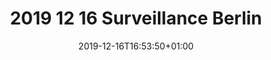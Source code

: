 ---
title: "2019 12 16 Surveillance Berlin"
slug: 2019-12-16-surveillance-berlin
date: 2019-12-16T16:53:50+01:00
categories:
 - Blog
tags:
 - hello
 - world
images:
 - /images/logo.png
draft: true
---